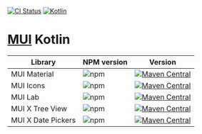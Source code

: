[![CI Status](https://github.com/karakum-team/mui-kotlin/workflows/test/badge.svg)](https://github.com/karakum-team/mui-kotlin/actions)
[![Kotlin](https://img.shields.io/badge/kotlin-2.0.0-blue.svg?logo=kotlin)](http://kotlinlang.org)

# [MUI](https://github.com/mui-org/material-ui) Kotlin

| Library            | NPM version                                              | Version                                                                                                                                                                                                |
|--------------------|----------------------------------------------------------|--------------------------------------------------------------------------------------------------------------------------------------------------------------------------------------------------------| 
| MUI Material       | ![npm](https://img.shields.io/npm/v/@mui/material)       | [![Maven Central](https://img.shields.io/maven-central/v/org.jetbrains.kotlin-wrappers/kotlin-mui-material)](https://mvnrepository.com/artifact/org.jetbrains.kotlin-wrappers/kotlin-mui)                       |
| MUI Icons          | ![npm](https://img.shields.io/npm/v/@mui/icons-material) | [![Maven Central](https://img.shields.io/maven-central/v/org.jetbrains.kotlin-wrappers/kotlin-mui-icons-material)](https://mvnrepository.com/artifact/org.jetbrains.kotlin-wrappers/kotlin-mui-icons)           |
| MUI Lab            | ![npm](https://img.shields.io/npm/v/@mui/lab)            | [![Maven Central](https://img.shields.io/maven-central/v/org.jetbrains.kotlin-wrappers/kotlin-mui-lab)](https://mvnrepository.com/artifact/org.jetbrains.kotlin-wrappers/kotlin-mui-lab)                       |
| MUI X Tree View    | ![npm](https://img.shields.io/npm/v/@mui/x-tree-view)    | [![Maven Central](https://img.shields.io/maven-central/v/org.jetbrains.kotlin-wrappers/kotlin-muix-tree-view)](https://mvnrepository.com/artifact/org.jetbrains.kotlin-wrappers/kotlin-muix-tree-view) |
| MUI X Date Pickers | ![npm](https://img.shields.io/npm/v/@mui/x-date-pickers) | [![Maven Central](https://img.shields.io/maven-central/v/org.jetbrains.kotlin-wrappers/kotlin-muix-date-pickers)](https://mvnrepository.com/artifact/org.jetbrains.kotlin-wrappers/kotlin-muix-date-pickers)                       |
